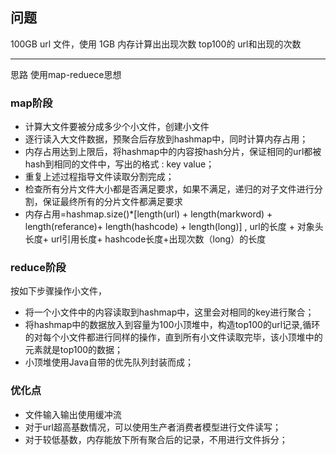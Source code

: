 
## 问题
100GB url 文件，使用 1GB 内存计算出出现次数 top100的 url和出现的次数
___

思路
使用map-reduece思想
### map阶段
 + 计算大文件要被分成多少个小文件，创建小文件
 + 逐行读入大文件数据，预聚合后存放到hashmap中，同时计算内存占用；
 + 内存占用达到上限后，将hashmap中的内容按hash分片，保证相同的url都被hash到相同的文件中，写出的格式 : key value；
 + 重复上述过程指导文件读取分割完成；
 + 检查所有分片文件大小都是否满足要求，如果不满足，递归的对子文件进行分割，保证最终所有的分片文件都满足要求
 + 内存占用=hashmap.size()*[length(url) + length(markword) + length(referance)+ length(hashcode) + length(long)] , url的长度 + 对象头长度+ url引用长度+ hashcode长度+出现次数（long）的长度

### reduce阶段
按如下步骤操作小文件，
+ 将一个小文件中的内容读取到hashmap中，这里会对相同的key进行聚合；
+ 将hashmap中的数据放入到容量为100小顶堆中，构造top100的url记录,循环的对每个小文件都进行同样的操作，直到所有小文件读取完毕，该小顶堆中的元素就是top100的数据；
+ 小顶堆使用Java自带的优先队列封装而成；


### 优化点
+ 文件输入输出使用缓冲流
+ 对于url超高基数情况，可以使用生产者消费者模型进行文件读写；
+ 对于较低基数，内存能放下所有聚合后的记录，不用进行文件拆分；
    
